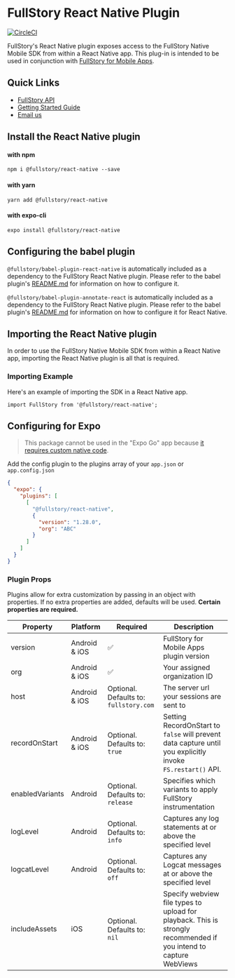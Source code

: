# FullStory React Native Plugin

[![CircleCI](https://circleci.com/gh/fullstorydev/fullstory-react-native.svg?style=svg)](https://circleci.com/gh/fullstorydev/fullstory-react-native)

FullStory's React Native plugin exposes access to the FullStory Native Mobile SDK from within a React Native app. This plug-in is intended to be used in conjunction with [FullStory for Mobile Apps](https://www.fullstory.com/mobile-apps/).

## Quick Links

- [FullStory API](https://developer.fullstory.com)
- [Getting Started Guide](https://help.fullstory.com/hc/en-us/articles/360052419133)
- [Email us](mailto:mobile-support@fullstory.com)

## Install the React Native plugin

#### with npm

```
npm i @fullstory/react-native --save
```

#### with yarn

```
yarn add @fullstory/react-native
```

#### with expo-cli

```
expo install @fullstory/react-native
```

## Configuring the babel plugin

`@fullstory/babel-plugin-react-native` is automatically included as a dependency to the FullStory React Native plugin. Please refer to the babel plugin's [README.md](https://github.com/fullstorydev/fullstory-babel-plugin-react-native/blob/master/README.md) for information on how to configure it.

`@fullstory/babel-plugin-annotate-react` is automatically included as a dependency to the FullStory React Native plugin. Please refer to the babel plugin's [README.md](https://github.com/fullstorydev/fullstory-babel-plugin-annotate-react/blob/master/README.md) for information on how to configure it for React Native.

## Importing the React Native plugin

In order to use the FullStory Native Mobile SDK from within a React Native app, importing the React Native plugin is all that is required.

### Importing Example

Here's an example of importing the SDK in a React Native app.

```JSX
import FullStory from '@fullstory/react-native';
```

## Configuring for Expo

> This package cannot be used in the "Expo Go" app because [it requires custom native code](https://docs.expo.io/workflow/customizing/).

Add the config plugin to the plugins array of your `app.json` or `app.config.json`

```json
{
  "expo": {
    "plugins": [
      [
        "@fullstory/react-native",
        {
          "version": "1.28.0",
          "org": "ABC"
        }
      ]
    ]
  }
}
```

### Plugin Props

Plugins allow for extra customization by passing in an object with properties. If no extra properties are added, defaults will be used. **Certain properties are required.**

| Property        | Platform      | Required                               | Description                                                                                                       |
| --------------- | ------------- | -------------------------------------- | ----------------------------------------------------------------------------------------------------------------- |
| version         | Android & iOS | ✅                                     | FullStory for Mobile Apps plugin version                                                                          |
| org             | Android & iOS | ✅                                     | Your assigned organization ID                                                                                     |
| host            | Android & iOS | Optional. Defaults to: `fullstory.com` | The server url your sessions are sent to                                                                          |
| recordOnStart   | Android & iOS | Optional. Defaults to: `true`          | Setting RecordOnStart to `false` will prevent data capture until you explicitly invoke `FS.restart()` API.        |
| enabledVariants | Android       | Optional. Defaults to: `release`       | Specifies which variants to apply FullStory instrumentation                                                       |
| logLevel        | Android       | Optional. Defaults to: `info`          | Captures any log statements at or above the specified level                                                       |
| logcatLevel     | Android       | Optional. Defaults to: `off`           | Captures any Logcat messages at or above the specified level                                                      |
| includeAssets   | iOS           | Optional. Defaults to: `nil`           | Specify webview file types to upload for playback. This is strongly recommended if you intend to capture WebViews |
